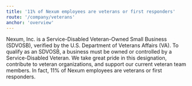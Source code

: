 ```yaml
---
title: '11% of Nexum employees are veterans or first responders'
route: '/company/veterans'
anchor: 'overview'
---
```


Nexum, Inc. is a Service-Disabled Veteran-Owned Small Business
(SDVOSB), verified by the U.S. Department of Veterans Affairs (VA). To
qualify as an SDVOSB, a business must be owned or controlled by a
Service-Disabled Veteran. We take great pride in this designation,
contribute to veteran organizations, and support our current veteran
team members. In fact, 11% of Nexum employees are veterans or first
responders.
